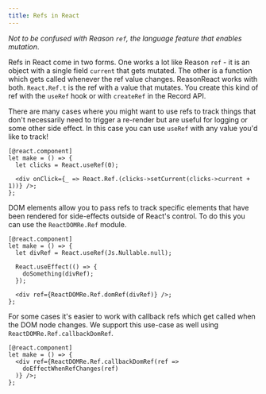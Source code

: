 ```yaml
---
title: Refs in React
---
```


_Not to be confused with Reason `ref`, the language feature that enables mutation_.

Refs in React come in two forms. One works a lot like Reason `ref` - it is an object with a single field `current` that gets mutated. The other is a function which gets called whenever the ref value changes. ReasonReact works with both. `React.Ref.t` is the ref with a value that mutates. You create this kind of ref with the  `useRef` hook or with `createRef` in the Record API.

There are many cases where you might want to use refs to track things that don't necessarily need to trigger a re-render but are useful for logging or some other side effect. In this case you can use `useRef` with any value you'd like to track!

```reason
[@react.component]
let make = () => {
  let clicks = React.useRef(0);

  <div onClick={_ => React.Ref.(clicks->setCurrent(clicks->current + 1))} />;
};
```

DOM elements allow you to pass refs to track specific elements that have been rendered for side-effects outside of React's control. To do this you can use the `ReactDOMRe.Ref` module.

```reason
[@react.component]
let make = () => {
  let divRef = React.useRef(Js.Nullable.null);

  React.useEffect(() => {
    doSomething(divRef);
  });

  <div ref={ReactDOMRe.Ref.domRef(divRef)} />;
};
```

For some cases it's easier to work with callback refs which get called when the DOM node changes. We support this use-case as well using `ReactDOMRe.Ref.callbackDomRef`.

```reason
[@react.component]
let make = () => {
  <div ref={ReactDOMRe.Ref.callbackDomRef(ref =>
    doEffectWhenRefChanges(ref)
  )} />;
};
```

